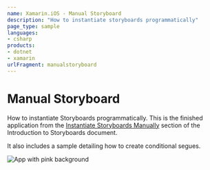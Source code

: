 ```yaml
---
name: Xamarin.iOS - Manual Storyboard
description: "How to instantiate storyboards programmatically"
page_type: sample
languages:
- csharp
products:
- dotnet
- xamarin
urlFragment: manualstoryboard
---
```

# Manual Storyboard

How to instantiate Storyboards programmatically. This is the finished application from the [Instantiate Storyboards Manually](https://docs.microsoft.com/xamarin/ios/user-interface/storyboards/#Instantiate_Storyboards_Manually) section of the Introduction to Storyboards document.

It also includes a sample detailing how to create conditional segues.

![App with pink background](Screenshots/pvc.png)
